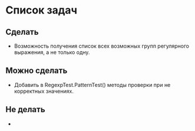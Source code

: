 # Список задач
## Сделать
* Возможность получения список всех возможных групп регулярного выражения, а не только одну.

## Можно сделать
* Добавить в RegexpTest.PatternTest() методы проверки при не корректных значениях.

## Не делать
*
